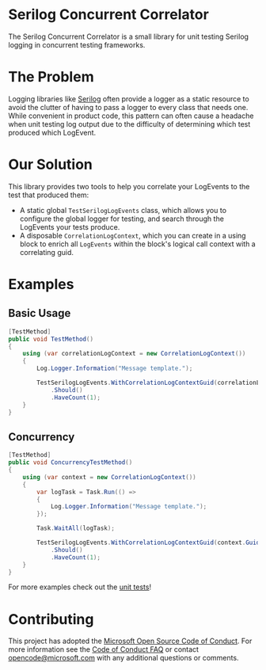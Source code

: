 # Serilog Concurrent Correlator

The Serilog Concurrent Correlator is a small library for unit testing Serilog logging in concurrent testing frameworks.

# The Problem

Logging libraries like [Serilog](https://github.com/serilog/serilog) often provide a logger as a static resource to avoid the clutter of having to pass a logger to every class that needs one. While convenient in product code, this pattern can often cause a headache when unit testing log output due to the difficulty of determining which test produced which LogEvent.

# Our Solution

This library provides two tools to help you correlate your LogEvents to the test that produced them:
* A static global ```TestSerilogLogEvents``` class, which allows you to configure the global logger for testing, and search through the LogEvents your tests produce.
* A disposable ```CorrelationLogContext```, which you can create in a using block to enrich all ```LogEvents``` within the block's logical call context with a correlating guid.

# Examples

## Basic Usage

```csharp
[TestMethod]
public void TestMethod()
{
    using (var correlationLogContext = new CorrelationLogContext())
    {
        Log.Logger.Information("Message template.");

        TestSerilogLogEvents.WithCorrelationLogContextGuid(correlationLogContext.Guid)
            .Should()
            .HaveCount(1);
    }
}
```

## Concurrency

```csharp
[TestMethod]
public void ConcurrencyTestMethod()
{
    using (var context = new CorrelationLogContext())
    {
        var logTask = Task.Run(() =>
        {
            Log.Logger.Information("Message template.");
        });

        Task.WaitAll(logTask);

        TestSerilogLogEvents.WithCorrelationLogContextGuid(context.Guid)
            .Should()
            .HaveCount(1);
    }
}
```
For more examples check out the [unit tests](https://github.com/Microsoft/serilog-utilities-concurrent-correlator/tree/master/serilog-utilities-concurrent-correlator-tests)!

# Contributing

This project has adopted the [Microsoft Open Source Code of Conduct](https://opensource.microsoft.com/codeofconduct/). For more information see the [Code of Conduct FAQ](https://opensource.microsoft.com/codeofconduct/faq/) or contact [opencode@microsoft.com](mailto:opencode@microsoft.com) with any additional questions or comments.
